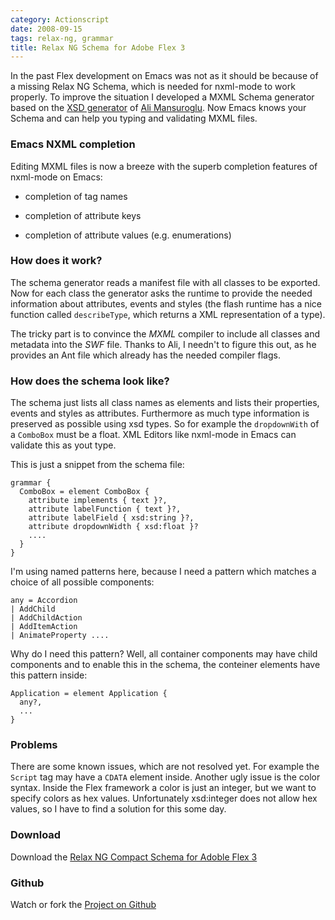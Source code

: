 ```yaml
--- 
category: Actionscript
date: 2008-09-15
tags: relax-ng, grammar
title: Relax NG Schema for Adobe Flex 3
---
```








In the past Flex development on Emacs was not as it should be because
of a missing Relax NG Schema, which is needed for nxml-mode to work
properly. To improve the situation I developed a MXML Schema generator
based on the [XSD generator][1] of [Ali Mansuroglu][2]. Now Emacs
knows your Schema and can help you typing and validating MXML files.


### Emacs NXML completion 

Editing MXML files is now a breeze with the superb completion features
of nxml-mode on Emacs:

* completion of tag names

* completion of attribute keys

* completion of attribute values (e.g. enumerations)


### How does it work?

The schema generator reads a manifest file with all classes to be
exported.  Now for each class the generator asks the runtime to
provide the needed information about attributes, events and
styles (the flash runtime has a nice function called `describeType`,
which returns a XML representation of a type).

The tricky part is to convince the *MXML* compiler to include all
classes and metadata into the *SWF* file. Thanks to Ali, I needn't to
figure this out, as he provides an Ant file which already has the
needed compiler flags.


### How does the schema look like?

The schema just lists all class names as elements and lists their
properties, events and styles as attributes. Furthermore as much type
information is preserved as possible using xsd types. So for example
the `dropdownWith` of a `ComboBox` must be a float. XML Editors like
nxml-mode in Emacs can validate this as yout type.

This is just a snippet from the schema file:

    grammar {
      ComboBox = element ComboBox {
        attribute implements { text }?,
        attribute labelFunction { text }?,
        attribute labelField { xsd:string }?,
        attribute dropdownWidth { xsd:float }?
        ....
      }      
    }

I'm using named patterns here, because I need a pattern which matches
a choice of all possible components:

    any = Accordion
    | AddChild
    | AddChildAction
    | AddItemAction
    | AnimateProperty ....


Why do I need this pattern? Well, all container components may have
child components and to enable this in the schema, the conteiner
elements have this pattern inside:

    Application = element Application {
      any?,
      ...
    }


### Problems

There are some known issues, which are not resolved yet. For example
the `Script` tag may have a `CDATA` element inside. Another ugly issue
is the color syntax. Inside the Flex framework a color is just an
integer, but we want to specify colors as hex values. Unfortunately
xsd:integer does not allow hex values, so I have to find a solution
for this some day.


### Download

Download the [Relax NG Compact Schema for Adoble Flex 3][3]


### Github

Watch or fork the [Project on Github][4]



[1]: http://code.google.com/p/xsd4mxml/
[2]: http://flexiglas.blogspot.com/
[3]: http://www.matthias-georgi.de/download/flex3.rnc
[4]: http://github.com/georgi/mxml-rnc/tree/master
